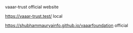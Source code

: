 vaaar-trust official website

https://vaaar-trust.test/ local

https://shubhammauryainfo.github.io/vaaarfoundation  official


